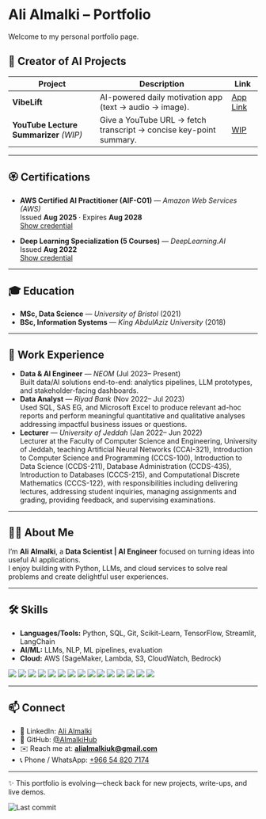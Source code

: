 # Ali Almalki – Portfolio

Welcome to my personal portfolio page.  

##  🤖 Creator of AI Projects

| Project | Description | Link |
|---|---|---|
| **VibeLift** | AI-powered daily motivation app (text → audio → image). | [App Link](https://vibelift.streamlit.app/) |
| **YouTube Lecture Summarizer** *(WIP)* | Give a YouTube URL → fetch transcript → concise key-point summary. | [WIP](WIP) |

---

## 🏵️ Certifications

- **AWS Certified AI Practitioner (AIF-C01)** — *Amazon Web Services (AWS)*  
  Issued **Aug 2025** · Expires **Aug 2028**  
  [Show credential](https://www.credly.com/badges/bd79bc79-6b37-436e-b91b-73e749ed40a1/linked_in_profile)

- **Deep Learning Specialization (5 Courses)** — *DeepLearning.AI*  
  Issued **Aug 2022**  
  [Show credential](https://www.coursera.org/account/accomplishments/specialization/certificate/W6U9M8REBKBX)


---

## 🎓 Education
- **MSc, Data Science** — *University of Bristol* (2021)
- **BSc, Information Systems** — *King AbdulAziz University* (2018)

---

## 💼 Work Experience
- **Data & AI Engineer** — *NEOM* (Jul 2023– Present)  
  Built data/AI solutions end-to-end: analytics pipelines, LLM prototypes, and stakeholder-facing dashboards.
- **Data Analyst** — *Riyad Bank* (Nov 2022– Jul 2023)  
  Used SQL, SAS EG, and Microsoft Excel to produce relevant ad-hoc reports and perform meaningful quantitative and qualitative analyses addressing impactful business issues or questions.
- **Lecturer** — *University of Jeddah* (Jan 2022– Jun 2022)  
  Lecturer at the Faculty of Computer Science and Engineering, University of Jeddah, teaching Artificial Neural Networks (CCAI-321), Introduction to Computer Science and Programming (CCCS-100), Introduction to Data Science (CCDS-211), Database Administration (CCDS-435), Introduction to Databases (CCCS-215), and Computational Discrete Mathematics (CCCS-122), with responsibilities including delivering lectures, addressing student inquiries, managing assignments and grading, providing feedback, and supervising examinations.


---

## 👨‍💻 About Me
I’m **Ali Almalki**, a **Data Scientist | AI Engineer** focused on turning ideas into useful AI applications.  
I enjoy building with Python, LLMs, and cloud services to solve real problems and create delightful user experiences.

---

## 🛠️ Skills
- **Languages/Tools:** Python, SQL, Git, Scikit-Learn, TensorFlow, Streamlit, LangChain  
- **AI/ML:** LLMs, NLP, ML pipelines, evaluation  
- **Cloud:** AWS (SageMaker, Lambda, S3, CloudWatch, Bedrock)  
<p align="left">
  <img src="https://img.shields.io/badge/Python-3776AB?logo=python&logoColor=white&style=for-the-badge" />
  <img src="https://img.shields.io/badge/TensorFlow-FF6F00?logo=tensorflow&logoColor=white&style=for-the-badge" />
  <img src="https://img.shields.io/badge/scikit--learn-F7931E?logo=scikitlearn&logoColor=white&style=for-the-badge" />
  <img src="https://img.shields.io/badge/Pandas-150458?logo=pandas&logoColor=white&style=for-the-badge" />
  <img src="https://img.shields.io/badge/NumPy-013243?logo=numpy&logoColor=white&style=for-the-badge" />
  <img src="https://img.shields.io/badge/Matplotlib-11557C?logo=matplotlib&logoColor=white&style=for-the-badge" />
  <img src="https://img.shields.io/badge/SQL-336791?logo=postgresql&logoColor=white&style=for-the-badge" />
  <img src="https://img.shields.io/badge/AWS-232F3E?logo=amazon-aws&logoColor=white&style=for-the-badge" />
  <img src="https://img.shields.io/badge/HTML5-E34F26?logo=html5&logoColor=white&style=for-the-badge" />
  <img src="https://img.shields.io/badge/CSS3-1572B6?logo=css3&logoColor=white&style=for-the-badge" />
  <img src="https://img.shields.io/badge/Git-F05032?logo=git&logoColor=white&style=for-the-badge" />
  <img src="https://img.shields.io/badge/GitHub-181717?logo=github&logoColor=white&style=for-the-badge" />
  <img src="https://img.shields.io/badge/Markdown-000000?logo=markdown&logoColor=white&style=for-the-badge" />
  <img src="https://img.shields.io/badge/VS%20Code-007ACC?logo=visual-studio-code&logoColor=white&style=for-the-badge" />
  <img src="https://img.shields.io/badge/Jupyter-FA0F00?logo=jupyter&logoColor=white&style=for-the-badge" />
</p>


---

## 📫 Connect
- 💼 LinkedIn: [Ali Almalki](https://www.linkedin.com/in/ali-malki/)  
- 🐙 GitHub: [@AlmalkiHub](https://github.com/AlmalkiHub)  
- ✉️ Reach me at: **alialmalkiuk@gmail.com**
- 📞 Phone / WhatsApp: [+966 54 820 7174](tel:+966548207174)

---

✨ This portfolio is evolving—check back for new projects, write-ups, and live demos.

![Last commit](https://img.shields.io/github/last-commit/AlmalkiHub/portfolio?label=Last%20updated)
